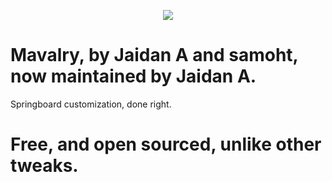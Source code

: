 <p align="center">
  <img src="https://raw.githubusercontent.com/ajaidan/Mavalry/master/mavalryprefs/Resources/PrefHeader@2x.png">
</p>

# Mavalry, by Jaidan A and samoht, now maintained by Jaidan A.
 Springboard customization, done right.

 # Free, and open sourced, unlike other tweaks.
